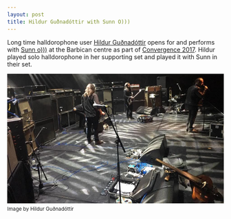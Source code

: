 ```yaml
---
layout: post
title: Hildur Guðnadóttir with Sunn O)))
---
```

Long time halldorophone user [Hildur Guðnadóttir](http://www.hildurness.com/) opens for and performs with [Sunn o)))](https://sunn.southernlord.com/) at the Barbican centre as part of [Convergence 2017](http://www.convergence-london.com/2017/event/sunn-o-hildur-gudnadottir). Hildur played solo halldorophone in her supporting set and played it with Sunn in their set.

![Drone gods](/public/img/barbican2.jpg)
<small>Image by Hildur Guðnadóttir</small>
